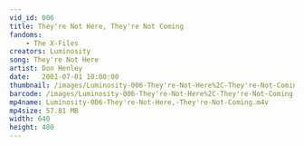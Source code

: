 ```yaml
---
vid_id: 006
title: They're Not Here, They're Not Coming
fandoms:
    - The X-Files
creators: Luminosity
song: They're Not Here
artist: Don Henley
date:   2001-07-01 10:00:00
thumbnail: /images/Luminosity-006-They're-Not-Here%2C-They're-Not-Coming.jpg
barcode: /images/Luminosity-006-They're-Not-Here%2C-They're-Not-Coming.png
mp4name: Luminosity-006-They're-Not-Here,-They're-Not-Coming.m4v
mp4size: 57.81 MB
width: 640
height: 480
---
```



